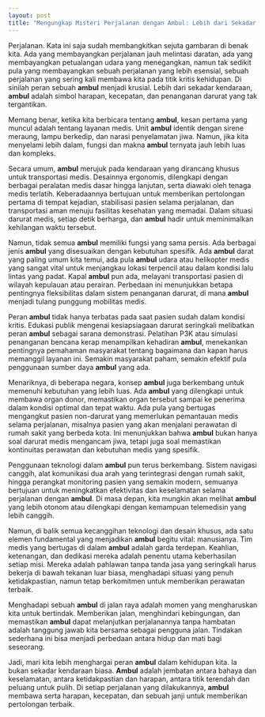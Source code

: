 ```yaml
---
layout: post
title: "Mengungkap Misteri Perjalanan dengan Ambul: Lebih dari Sekadar Angkutan"
---
```


Perjalanan. Kata ini saja sudah membangkitkan sejuta gambaran di benak kita. Ada yang membayangkan perjalanan jauh melintasi daratan, ada yang membayangkan petualangan udara yang menegangkan, namun tak sedikit pula yang membayangkan sebuah perjalanan yang lebih esensial, sebuah perjalanan yang sering kali membawa kita pada titik kritis kehidupan. Di sinilah peran sebuah **ambul** menjadi krusial. Lebih dari sekadar kendaraan, **ambul** adalah simbol harapan, kecepatan, dan penanganan darurat yang tak tergantikan.

Memang benar, ketika kita berbicara tentang **ambul**, kesan pertama yang muncul adalah tentang layanan medis. Unit **ambul** identik dengan sirene meraung, lampu berkedip, dan narasi penyelamatan jiwa. Namun, jika kita menyelami lebih dalam, fungsi dan makna **ambul** ternyata jauh lebih luas dan kompleks.

Secara umum, **ambul** merujuk pada kendaraan yang dirancang khusus untuk transportasi medis. Desainnya ergonomis, dilengkapi dengan berbagai peralatan medis dasar hingga lanjutan, serta diawaki oleh tenaga medis terlatih. Keberadaannya bertujuan untuk memberikan pertolongan pertama di tempat kejadian, stabilisasi pasien selama perjalanan, dan transportasi aman menuju fasilitas kesehatan yang memadai. Dalam situasi darurat medis, setiap detik berharga, dan **ambul** hadir untuk meminimalkan kehilangan waktu tersebut.

Namun, tidak semua **ambul** memiliki fungsi yang sama persis. Ada berbagai jenis **ambul** yang disesuaikan dengan kebutuhan spesifik. Ada **ambul** darat yang paling umum kita temui, ada pula **ambul** udara atau helikopter medis yang sangat vital untuk menjangkau lokasi terpencil atau dalam kondisi lalu lintas yang padat. Kapal **ambul** pun ada, melayani transportasi pasien di wilayah kepulauan atau perairan. Perbedaan ini menunjukkan betapa pentingnya fleksibilitas dalam sistem penanganan darurat, di mana **ambul** menjadi tulang punggung mobilitas medis.

Peran **ambul** tidak hanya terbatas pada saat pasien sudah dalam kondisi kritis. Edukasi publik mengenai kesiapsiagaan darurat seringkali melibatkan peran **ambul** sebagai sarana demonstrasi. Pelatihan P3K atau simulasi penanganan bencana kerap menampilkan kehadiran **ambul**, menekankan pentingnya pemahaman masyarakat tentang bagaimana dan kapan harus memanggil layanan ini. Semakin masyarakat paham, semakin efektif pula penggunaan sumber daya **ambul** yang ada.

Menariknya, di beberapa negara, konsep **ambul** juga berkembang untuk memenuhi kebutuhan yang lebih luas. Ada **ambul** yang dilengkapi untuk membawa organ donor, memastikan organ tersebut sampai ke penerima dalam kondisi optimal dan tepat waktu. Ada pula yang bertugas mengangkut pasien non-darurat yang memerlukan pemantauan medis selama perjalanan, misalnya pasien yang akan menjalani perawatan di rumah sakit yang berbeda kota. Ini menunjukkan bahwa **ambul** bukan hanya soal darurat medis mengancam jiwa, tetapi juga soal memastikan kontinuitas perawatan dan kebutuhan medis yang spesifik.

Penggunaan teknologi dalam **ambul** pun terus berkembang. Sistem navigasi canggih, alat komunikasi dua arah yang terintegrasi dengan rumah sakit, hingga perangkat monitoring pasien yang semakin modern, semuanya bertujuan untuk meningkatkan efektivitas dan keselamatan selama perjalanan dengan **ambul**. Di masa depan, kita mungkin akan melihat **ambul** yang lebih otonom atau dilengkapi dengan kemampuan telemedisin yang lebih canggih.

Namun, di balik semua kecanggihan teknologi dan desain khusus, ada satu elemen fundamental yang menjadikan **ambul** begitu vital: manusianya. Tim medis yang bertugas di dalam **ambul** adalah garda terdepan. Keahlian, ketenangan, dan dedikasi mereka adalah penentu utama keberhasilan setiap misi. Mereka adalah pahlawan tanpa tanda jasa yang seringkali harus bekerja di bawah tekanan luar biasa, menghadapi situasi yang penuh ketidakpastian, namun tetap berkomitmen untuk memberikan perawatan terbaik.

Menghadapi sebuah **ambul** di jalan raya adalah momen yang mengharuskan kita untuk bertindak. Memberikan jalan, menghindari kebingungan, dan memastikan **ambul** dapat melanjutkan perjalanannya tanpa hambatan adalah tanggung jawab kita bersama sebagai pengguna jalan. Tindakan sederhana ini bisa menjadi perbedaan antara hidup dan mati bagi seseorang.

Jadi, mari kita lebih menghargai peran **ambul** dalam kehidupan kita. Ia bukan sekadar kendaraan biasa. **Ambul** adalah jembatan antara bahaya dan keselamatan, antara ketidakpastian dan harapan, antara titik terendah dan peluang untuk pulih. Di setiap perjalanan yang dilakukannya, **ambul** membawa serta harapan, kecepatan, dan sebuah janji untuk memberikan pertolongan terbaik.
